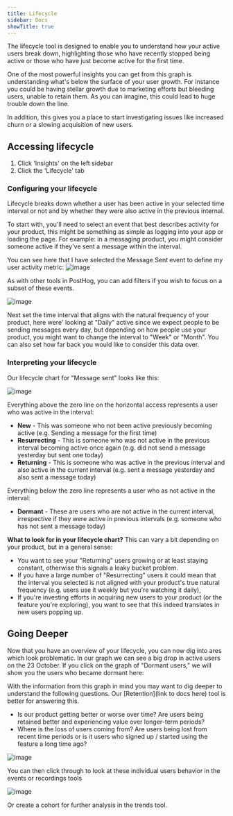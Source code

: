 ```yaml
---
title: Lifecycle
sidebar: Docs
showTitle: true
---
```


The lifecycle tool is designed to enable you to understand how your active users break down, highlighting those who have recently stopped being active or those who have just become active for the first time.

One of the most powerful insights you can get from this graph is understanding what's below the surface of your user growth. For instance you could be having stellar growth due to marketing efforts but bleeding users, unable to retain them. As you can imagine, this could lead to huge trouble down the line.

In addition, this gives you a place to start investigating issues like increased churn or a slowing acquisition of new users.

## Accessing lifecycle

1. Click 'Insights' on the left sidebar
2. Click the 'Lifecycle' tab

### Configuring your lifecycle

Lifecycle breaks down whether a user has been active in your selected time interval or not and by whether they were also active in the previous internal.

To start with, you'll need to select an event that best describes activity for your product, this might be something as simple as logging into your app or loading the page. For example: in a messaging product, you might consider someone active if they've sent a message within the interval.

You can see here that I have selected the Message Sent event to define my user activity metric:
![image](https://user-images.githubusercontent.com/85295485/139204932-dfd438d7-cb86-407c-8a0e-efb6a906f3d3.png)

As with other tools in PostHog, you can add filters if you wish to focus on a subset of these events.

![image](https://user-images.githubusercontent.com/85295485/139205269-21790a9d-6f4c-471a-ae0a-76b2b6557646.png)

Next set the time interval that aligns with the natural frequency of your product, here were' looking at "Daily" active since we expect people to be sending messages every day, but depending on how people use your product, you might want to change the interval to "Week" or "Month". You can also set how far back you would like to consider this data over.

### Interpreting your lifecycle

Our lifecycle chart for "Message sent" looks like this:

![image](https://user-images.githubusercontent.com/85295485/139205374-d891ef11-2ed2-4e92-abcb-80726795d881.png)

Everything above the zero line on the horizontal access represents a user who was active in the interval:
* **New** - This was someone who not been active previously becoming active (e.g. Sending a message for the first time)
* **Resurrecting** - This is someone who was not active in the previous interval becoming active once again (e.g. did not send a message yesterday but sent one today)
* **Returning** - This is someone who was active in the previous interval and also active in the current interval (e.g. sent a message yesterday and also sent a message today)

Everything below the zero line represents a user who as not active in the interval:
* **Dormant** - These are users who are not active in the current interval, irrespective if they were active in previous intervals (e.g. someone who has not sent a message today)

**What to look for in your lifecycle chart?**
This can vary a bit depending on your product, but in a general sense:
- You want to see your "Returning" users growing or at least staying constant, otherwise this signals a leaky bucket problem.
- If you have a large number of "Resurrecting" users it could mean that the interval you selected is not aligned with your product's true natural frequency (e.g. users use it weekly but you're watching it daily), 
- If you're investing efforts in acquiring new users to your product (or the feature you're exploring), you want to see that this indeed translates in new users popping up.

## Going Deeper

Now that you have an overview of your lifecycle, you can now dig into ares which look problematic. In our graph we can see a big drop in active users on the 23 October. If you click on the graph of "Dormant users," we will show you the users who became dormant here:

With the information from this graph in mind you may want to dig deeper to understand the following questions. Our [Retention](link to docs here) tool is better for answering this.
- Is our product getting better or worse over time? Are users being retained better and experiencing value over longer-term periods?
- Where is the loss of users coming from? Are users being lost from recent time periods or is it users who signed up / started using the feature a long time ago?

![image](https://user-images.githubusercontent.com/85295485/139206407-40bfa178-76d8-47a5-8482-fbf0f682c1d6.png)

You can then click through to look at these individual users behavior in the events or recordings tools 

![image](https://user-images.githubusercontent.com/85295485/139206528-bbdce478-97d9-48ad-888d-3220b50e2b42.png)

Or create a cohort for further analysis in the trends tool.

